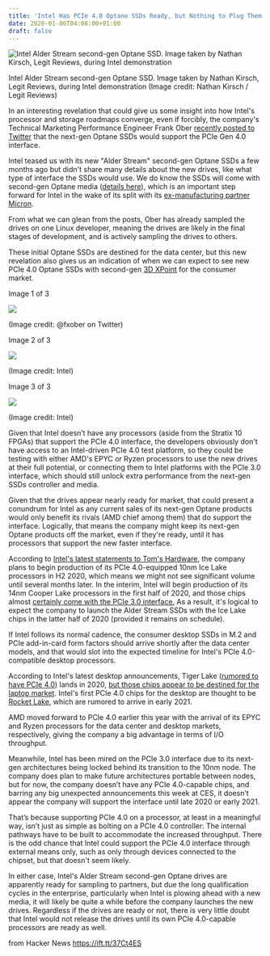 ```yaml
---
title: 'Intel Has PCIe 4.0 Optane SSDs Ready, but Nothing to Plug Them Into'
date: 2020-01-06T04:08:00+01:00
draft: false
---
```


![Intel Alder Stream second-gen Optane SSD. Image taken by Nathan Kirsch, Legit Reviews, during Intel demonstration](https://vanilla.futurecdn.net/tomshardware/media/img/missing-image.svg)

Intel Alder Stream second-gen Optane SSD. Image taken by Nathan Kirsch, Legit Reviews, during Intel demonstration (Image credit: Nathan Kirsch / Legit Reviews)

In an interesting revelation that could give us some insight into how Intel's processor and storage roadmaps converge, even if forcibly, the company's Technical Marketing Performance Engineer Frank Ober [recently posted to Twitter](https://twitter.com/fxober/status/1209277330067058688) that the next-gen Optane SSDs would support the PCIe Gen 4.0 interface.

Intel teased us with its new "Alder Stream" second-gen Optane SSDs a few months ago but didn't share many details about the new drives, like what type of interface the SSDs would use. We do know the SSDs will come with second-gen Optane media ([details here](https://www.tomshardware.com/news/optane-dimm-workstation-qlc-flash-144-layers-penta-level-roadmap-ssd-665p,40481.html)), which is an important step forward for Intel in the wake of its split with its [ex-manufacturing partner Micron](https://www.tomshardware.com/news/micron-intel-close-imft-deal-october-31,39279.html).

From what we can glean from the posts, Ober has already sampled the drives on one Linux developer, meaning the drives are likely in the final stages of development, and is actively sampling the drives to others. 

These initial Optane SSDs are destined for the data center, but this new revelation also gives us an indication of when we can expect to see new PCIe 4.0 Optane SSDs with second-gen [3D XPoint](https://www.tomshardware.com/news/micron-intel-3d-xpoint-memory,29690.html) for the consumer market.

Image 1 of 3

![](https://vanilla.futurecdn.net/tomshardware/media/img/missing-image.svg)

(Image credit: @fxober on Twitter)

Image 2 of 3

![](https://vanilla.futurecdn.net/tomshardware/media/img/missing-image.svg)

(Image credit: Intel)

Image 3 of 3

![](https://vanilla.futurecdn.net/tomshardware/media/img/missing-image.svg)

(Image credit: Intel)

Given that Intel doesn’t have any processors (aside from the Stratix 10 FPGAs) that support the PCIe 4.0 interface, the developers obviously don't have access to an Intel-driven PCIe 4.0 test platform, so they could be testing with either AMD's EPYC or Ryzen processors to use the new drives at their full potential, or connecting them to Intel platforms with the PCIe 3.0 interface, which should still unlock extra performance from the next-gen SSDs controller and media. 

Given that the drives appear nearly ready for market, that could present a conundrum for Intel as any current sales of its next-gen Optane products would only benefit its rivals (AMD chief among them) that do support the interface. Logically, that means the company might keep its next-gen Optane products off the market, even if they're ready, until it has processors that support the new faster interface.

According to [Intel's latest statements to Tom's Hardware](https://www.tomshardware.com/news/intel-refutes-reports-of-further-roadmap-delays), the company plans to begin production of its PCIe 4.0-equipped 10nm Ice Lake processors in H2 2020, which means we might not see significant volume until several months later. In the interim, Intel will begin production of its 14nm Cooper Lake processors in the first half of 2020, and those chips almost [certainly come with the PCIe 3.0 interface.](https://www.tomshardware.com/news/intel-server-ddr5-pcie-5.0-roadmap-leaked-granite-rapids,39403.html) As a result, it's logical to expect the company to launch the Alder Stream SSDs with the Ice Lake chips in the latter half of 2020 (provided it remains on schedule).

If Intel follows its normal cadence, the consumer desktop SSDs in M.2 and PCIe add-in-card form factors should arrive shortly after the data center models, and that would slot into the expected timeline for Intel's PCIe 4.0-compatible desktop processors.

According to Intel's latest desktop announcements, Tiger Lake ([rumored to have PCIe 4.0](https://www.tomshardware.com/news/intel-gen12-graphics-tiger-lake,40292.html)) lands in 2020, [but those chips appear to be destined for the laptop market](https://www.tomshardware.com/news/intel-tiger-lake-10nm-2020,39299.html). Intel's first PCIe 4.0 chips for the desktop are thought to be [Rocket Lake](https://www.tomshardware.com/news/intel-roadmap-10nm-14nm-gpu-cpu,39163.html), which are rumored to arrive in early 2021.

AMD moved forward to PCIe 4.0 earlier this year with the arrival of its EPYC and Ryzen processors for the data center and desktop markets, respectively, giving the company a big advantage in terms of I/O throughput. 

Meanwhile, Intel has been mired on the PCIe 3.0 interface due to its next-gen architectures being locked behind its transition to the 10nm node. The company does plan to make future architectures portable between nodes, but for now, the company doesn’t have any PCIe 4.0-capable chips, and barring any big unexpected announcements this week at CES, it doesn’t appear the company will support the interface until late 2020 or early 2021.

That’s because supporting PCIe 4.0 on a processor, at least in a meaningful way, isn’t just as simple as bolting on a PCIe 4.0 controller: The internal pathways have to be built to accommodate the increased throughput. There is the odd chance that Intel could support the PCIe 4.0 interface through external means only, such as only through devices connected to the chipset, but that doesn't seem likely. 

In either case, Intel's Alder Stream second-gen Optane drives are apparently ready for sampling to partners, but due the long qualification cycles in the enterprise, particularly when Intel is plowing ahead with a new media, it will likely be quite a while before the company launches the new drives. Regardless if the drives are ready or not, there is very little doubt that Intel would not release the drives until its own PCIe 4.0-capable processors are ready as well. 

  
  
from Hacker News https://ift.tt/37Ct4ES